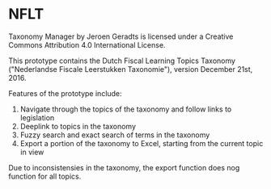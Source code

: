 # NFLT
Taxonomy Manager by Jeroen Geradts is licensed under a Creative Commons Attribution 4.0 International License.

This prototype contains the Dutch Fiscal Learning Topics Taxonomy ("Nederlandse Fiscale Leerstukken Taxonomie"), version December 21st, 2016.

Features of the prototype include:

1. Navigate through the topics of the taxonomy and follow links to legislation
2. Deeplink to topics in the taxonomy
3. Fuzzy search and exact search of terms in the taxonomy
4. Export a portion of the taxonomy to Excel, starting from the current topic in view

Due to inconsistensies in the taxonomy, the export function does nog function for all topics.
